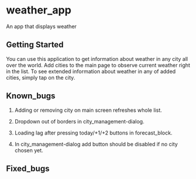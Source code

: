 # weather_app

An app that displays weather

## Getting Started

You can use this application to get information about weather in any city all over the world.
Add cities to the main page to observe current weather right in the list.
To see extended information about weather in any of added cities, simply tap on the city.


## Known_bugs

1. Adding or removing city on main screen refreshes whole list.

2. Dropdown out of borders in city_management-dialog.

3. Loading lag after pressing today/+1/+2 buttons in forecast_block.

4. In city_management-dialog add button should be disabled if no city chosen yet. 

## Fixed_bugs

